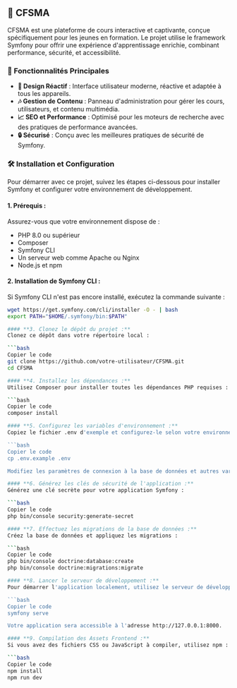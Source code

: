 ## 🌟 CFSMA

CFSMA est une plateforme de cours interactive et captivante, conçue spécifiquement pour les jeunes en formation. Le projet utilise le framework Symfony pour offrir une expérience d'apprentissage enrichie, combinant performance, sécurité, et accessibilité.

### 🚀 Fonctionnalités Principales
- **🎨 Design Réactif** : Interface utilisateur moderne, réactive et adaptée à tous les appareils.
- **🎶 Gestion de Contenu** : Panneau d'administration pour gérer les cours, utilisateurs, et contenu multimédia.
- **📈 SEO et Performance** : Optimisé pour les moteurs de recherche avec des pratiques de performance avancées.
- **🔒 Sécurisé** : Conçu avec les meilleures pratiques de sécurité de Symfony.

### 🛠️ Installation et Configuration

Pour démarrer avec ce projet, suivez les étapes ci-dessous pour installer Symfony et configurer votre environnement de développement.

#### **1. Prérequis :**
Assurez-vous que votre environnement dispose de :
- PHP 8.0 ou supérieur
- Composer
- Symfony CLI
- Un serveur web comme Apache ou Nginx
- Node.js et npm

#### **2. Installation de Symfony CLI :**
Si Symfony CLI n'est pas encore installé, exécutez la commande suivante :

```bash
wget https://get.symfony.com/cli/installer -O - | bash
export PATH="$HOME/.symfony/bin:$PATH"

#### **3. Clonez le dépôt du projet :**
Clonez ce dépôt dans votre répertoire local :

```bash
Copier le code
git clone https://github.com/votre-utilisateur/CFSMA.git
cd CFSMA

#### **4. Installez les dépendances :**
Utilisez Composer pour installer toutes les dépendances PHP requises :

```bash
Copier le code
composer install

#### **5. Configurez les variables d'environnement :**
Copiez le fichier .env d'exemple et configurez-le selon votre environnement :

```bash
Copier le code
cp .env.example .env

Modifiez les paramètres de connexion à la base de données et autres variables d'environnement nécessaires.

#### **6. Générez les clés de sécurité de l'application :**
Générez une clé secrète pour votre application Symfony :

```bash
Copier le code
php bin/console security:generate-secret

#### **7. Effectuez les migrations de la base de données :**
Créez la base de données et appliquez les migrations :

```bash
Copier le code
php bin/console doctrine:database:create
php bin/console doctrine:migrations:migrate

#### **8. Lancer le serveur de développement :**
Pour démarrer l'application localement, utilisez le serveur de développement Symfony :

```bash
Copier le code
symfony serve

Votre application sera accessible à l'adresse http://127.0.0.1:8000.

#### **9. Compilation des Assets Frontend :**
Si vous avez des fichiers CSS ou JavaScript à compiler, utilisez npm :

```bash
Copier le code
npm install
npm run dev
